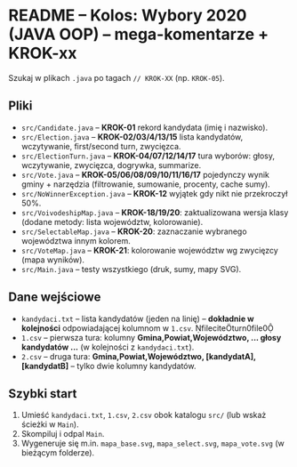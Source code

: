 # README – Kolos: Wybory 2020 (JAVA OOP) – **mega-komentarze + KROK-xx**

Szukaj w plikach `.java` po tagach `// KROK-XX` (np. `KROK-05`).

## Pliki
- `src/Candidate.java` – **KROK-01** rekord kandydata (imię i nazwisko).
- `src/Election.java` – **KROK-02/03/4/13/15** lista kandydatów, wczytywanie, first/second turn, zwycięzca.
- `src/ElectionTurn.java` – **KROK-04/07/12/14/17** tura wyborów: głosy, wczytywanie, zwycięzca, dogrywka, summarize.
- `src/Vote.java` – **KROK-05/06/08/09/10/11/16/17** pojedynczy wynik gminy + narzędzia (filtrowanie, sumowanie, procenty, cache sumy).
- `src/NoWinnerException.java` – **KROK-12** wyjątek gdy nikt nie przekroczył 50%.
- `src/VoivodeshipMap.java` – **KROK-18/19/20**: zaktualizowana wersja klasy (dodane metody: lista województw, kolorowanie).
- `src/SelectableMap.java` – **KROK-20**: zaznaczanie wybranego województwa innym kolorem.
- `src/VoteMap.java` – **KROK-21**: kolorowanie województw wg zwycięzcy (mapa wyników).
- `src/Main.java` – testy wszystkiego (druk, sumy, mapy SVG).

## Dane wejściowe
- `kandydaci.txt` – lista kandydatów (jeden na linię) – **dokładnie w kolejności** odpowiadającej kolumnom w `1.csv`. fileciteturn0file0
- `1.csv` – pierwsza tura: kolumny **Gmina,Powiat,Województwo, ... głosy kandydatów ...** (w kolejności z `kandydaci.txt`).
- `2.csv` – druga tura: **Gmina,Powiat,Województwo, [kandydatA],[kandydatB]** – tylko dwie kolumny kandydatów.

## Szybki start
1) Umieść `kandydaci.txt`, `1.csv`, `2.csv` obok katalogu `src/` (lub wskaż ścieżki w `Main`).  
2) Skompiluj i odpal `Main`.  
3) Wygeneruje się m.in. `mapa_base.svg`, `mapa_select.svg`, `mapa_vote.svg` (w bieżącym folderze).

